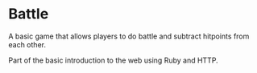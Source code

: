# Battle

A basic game that allows players to do battle and subtract hitpoints from each other.

Part of the basic introduction to the web using Ruby and HTTP.

